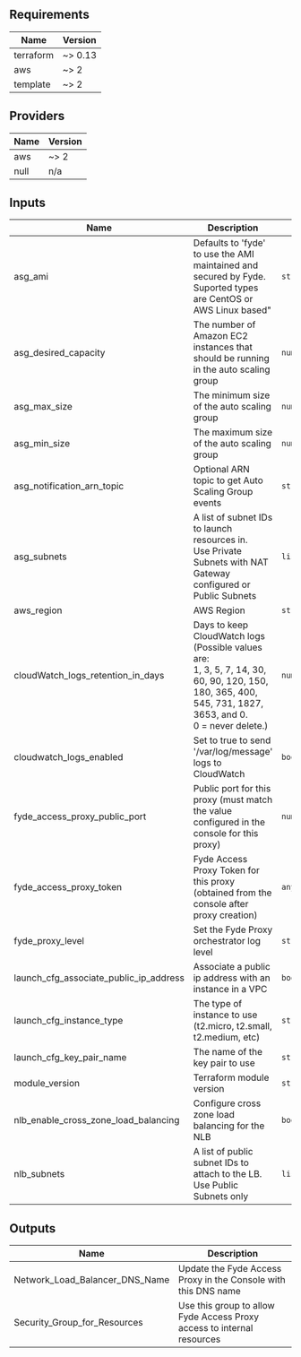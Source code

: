 ## Requirements

| Name | Version |
|------|---------|
| terraform | ~> 0.13 |
| aws | ~> 2 |
| template | ~> 2 |

## Providers

| Name | Version |
|------|---------|
| aws | ~> 2 |
| null | n/a |

## Inputs

| Name | Description | Type | Default | Required |
|------|-------------|------|---------|:--------:|
| asg\_ami | Defaults to 'fyde' to use the AMI maintained and secured by Fyde.<br>  Suported types are CentOS or AWS Linux based" | `string` | `"fyde"` | no |
| asg\_desired\_capacity | The number of Amazon EC2 instances that should be running in the auto scaling group | `number` | `3` | no |
| asg\_max\_size | The minimum size of the auto scaling group | `number` | `3` | no |
| asg\_min\_size | The maximum size of the auto scaling group | `number` | `3` | no |
| asg\_notification\_arn\_topic | Optional ARN topic to get Auto Scaling Group events | `string` | `""` | no |
| asg\_subnets | A list of subnet IDs to launch resources in.<br>  Use Private Subnets with NAT Gateway configured or Public Subnets | `list` | n/a | yes |
| aws\_region | AWS Region | `string` | n/a | yes |
| cloudWatch\_logs\_retention\_in\_days | Days to keep CloudWatch logs (Possible values are:<br>    1, 3, 5, 7, 14, 30, 60, 90, 120, 150, 180, 365, 400, 545, 731, 1827, 3653, and 0.<br>    0 = never delete.) | `number` | `7` | no |
| cloudwatch\_logs\_enabled | Set to true to send '/var/log/message' logs to CloudWatch | `bool` | `true` | no |
| fyde\_access\_proxy\_public\_port | Public port for this proxy (must match the value configured in the console for this proxy) | `number` | `443` | no |
| fyde\_access\_proxy\_token | Fyde Access Proxy Token for this proxy (obtained from the console after proxy creation) | `any` | n/a | yes |
| fyde\_proxy\_level | Set the Fyde Proxy orchestrator log level | `string` | `"info"` | no |
| launch\_cfg\_associate\_public\_ip\_address | Associate a public ip address with an instance in a VPC | `bool` | `false` | no |
| launch\_cfg\_instance\_type | The type of instance to use (t2.micro, t2.small, t2.medium, etc) | `string` | `"t2.small"` | no |
| launch\_cfg\_key\_pair\_name | The name of the key pair to use | `string` | n/a | yes |
| module\_version | Terraform module version | `string` | `"v1.0.0"` | no |
| nlb\_enable\_cross\_zone\_load\_balancing | Configure cross zone load balancing for the NLB | `bool` | `false` | no |
| nlb\_subnets | A list of public subnet IDs to attach to the LB. Use Public Subnets only | `list(string)` | n/a | yes |

## Outputs

| Name | Description |
|------|-------------|
| Network\_Load\_Balancer\_DNS\_Name | Update the Fyde Access Proxy in the Console with this DNS name |
| Security\_Group\_for\_Resources | Use this group to allow Fyde Access Proxy access to internal resources |
